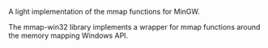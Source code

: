 A light implementation of the mmap functions for MinGW.

The mmap-win32 library implements a wrapper for mmap functions around the memory mapping Windows API.